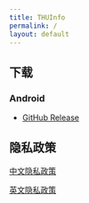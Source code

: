 ```yaml
---
title: THUInfo
permalink: /
layout: default
---
```


## 下载

### Android
- [GitHub Release](https://github.com/UNIDY2002/THUInfo/releases)

## 隐私政策

[中文隐私政策](privacy/zh)

[英文隐私政策](privacy/en)

